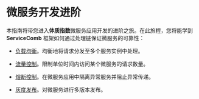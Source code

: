 # 微服务开发进阶

本指南将带您进入**体质指数**微服务应用开发的进阶之旅。在此旅程，您将能学到 **ServiceComb** 框架如何通过处理链保证微服务的可靠性：

* [负载均衡](load-balance.md)。均衡地将请求分发至多个服务实例中处理。

* [流量控制](flow-control.md)。限制单位时间内访问某个微服务的请求数量。

* [熔断控制](service-management.md)。在微服务应用中隔离异常服务并阻止异常传递。

* [灰度发布](gray-release.md)。对微服务进行多版本发布。
